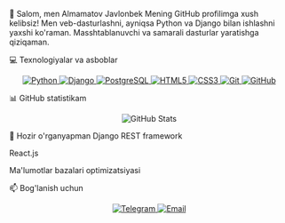 👋 Salom, men Almamatov Javlonbek
Mening GitHub profilimga xush kelibsiz! Men veb-dasturlashni, ayniqsa Python va Django bilan ishlashni yaxshi ko'raman. Masshtablanuvchi va samarali dasturlar yaratishga qiziqaman.

💻 Texnologiyalar va asboblar
<p align="center"> <a href="https://www.python.org/" target="_blank"> <img src="https://img.shields.io/badge/Python-3776AB?style=for-the-badge&logo=python&logoColor=white" alt="Python"> </a> <a href="https://www.djangoproject.com/" target="_blank"> <img src="https://img.shields.io/badge/Django-092E20?style=for-the-badge&logo=django&logoColor=white" alt="Django"> </a> <a href="https://www.postgresql.org/" target="_blank"> <img src="https://img.shields.io/badge/PostgreSQL-4169E1?style=for-the-badge&logo=postgresql&logoColor=white" alt="PostgreSQL"> </a> <a href="https://developer.mozilla.org/en-US/docs/Web/HTML" target="_blank"> <img src="https://img.shields.io/badge/HTML5-E34F26?style=for-the-badge&logo=html5&logoColor=white" alt="HTML5"> </a> <a href="https://developer.mozilla.org/en-US/docs/Web/CSS" target="_blank"> <img src="https://img.shields.io/badge/CSS3-1572B6?style=for-the-badge&logo=css3&logoColor=white" alt="CSS3"> </a> <a href="https://git-scm.com/" target="_blank"> <img src="https://img.shields.io/badge/Git-F05032?style=for-the-badge&logo=git&logoColor=white" alt="Git"> </a> <a href="https://github.com/" target="_blank"> <img src="https://img.shields.io/badge/GitHub-181717?style=for-the-badge&logo=github&logoColor=white" alt="GitHub"> </a> </p>
📊 GitHub statistikam
<p align="center"> <img src="https://github-readme-stats.vercel.app/api?username=AlmamatovJavlonbek&show_icons=true&theme=radical" alt="GitHub Stats"> </p>
🌱 Hozir o'rganyapman
Django REST framework

React.js

Ma'lumotlar bazalari optimizatsiyasi

📫 Bog'lanish uchun
<p align="center"> <a href="https://t.me/javlon1" target="_blank"> <img src="https://img.shields.io/badge/Telegram-2CA5E0?style=for-the-badge&logo=telegram&logoColor=white" alt="Telegram"> </a> <a href="mailto:almamatovjavlonbek@gmail.com" target="_blank"> <img src="https://img.shields.io/badge/Gmail-D14836?style=for-the-badge&logo=gmail&logoColor=white" alt="Email"> </a> </p>
